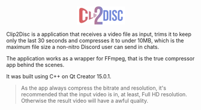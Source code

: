 <div align="center" style="margin-top: 10px;">
<a href="https://github.com/murdoockds/clip2disc"><img src="https://github.com/murdoockds/clip2disc/raw/main/resources/images/clip2disc.png" title="Logo" style="max-width:100%;" width="128" /></a>
</div>
<div align="center">

</div></h1>

Clip2Disc is a application that receives a video file as input, trims it to keep only the last 30 seconds and compresses it to under 10MB, which is the maximum file size a non-nitro Discord user can send in chats.

The application works as a wrapper for FFmpeg, that is the true compressor app behind the scenes.

It was built using C++ on Qt Creator 15.0.1.

> As the app always compress the bitrate and resolution, it's recommended that the input video is in, at least, Full HD resolution. Otherwise the result video will have a awful quality.
